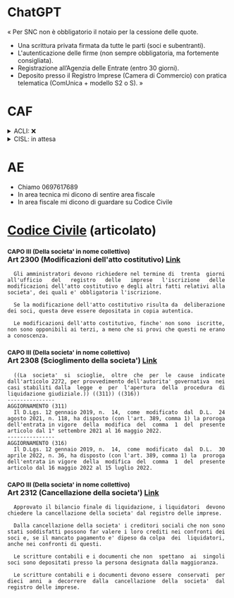 # ChatGPT
« Per SNC non è obbligatorio il notaio per la cessione delle quote.
- Una scrittura privata firmata da tutte le parti (soci e subentranti).
- L'autenticazione delle firme (non sempre obbligatoria, ma fortemente consigliata).
- Registrazione all’Agenzia delle Entrate (entro 30 giorni).
- Deposito presso il Registro Imprese (Camera di Commercio) con pratica telematica (ComUnica + modello S2 o S). »




# CAF
<details><summary> ACLI: ❌ </summary>
  
1. Caf Acli FFAA (0283530917) mi rimanda al Cup
2. Cup Acli Mi (0225544777) mi rimanda all'area contabile
3. Area contabile (0284267240) mi dice che NESSUN CAF ACLI può farlo

</details>

<details><summary> CISL: in attesa </summary>
- Caf Cisl (800800730) chiedo di essere richiamato, lo fanno mentre ero al tel con AE

</details>




# AE
- Chiamo 0697617689
- In area tecnica mi dicono di sentire area fiscale
- In area fiscale mi dicono di guardare su Codice Civile




# [Codice Civile](https://www.gazzettaufficiale.it/anteprima/codici/codiceCivile) (articolato)

### <sub>CAPO III (Della societa' in nome collettivo) </sub><br/> Art 2300 (Modificazioni dell'atto costitutivo) [Link](https://www.gazzettaufficiale.it/atto/serie_generale/caricaArticolo?art.versione=1&art.idGruppo=293&art.flagTipoArticolo=2&art.codiceRedazionale=042U0262&art.idArticolo=2300&art.idSottoArticolo=1&art.idSottoArticolo1=10&art.dataPubblicazioneGazzetta=1942-04-04&art.progressivo=0#art)

      Gli amministratori devono richiedere nel termine di  trenta  giorni
    all'ufficio   del   registro   delle   imprese   l'iscrizione   delle
    modificazioni dell'atto costitutivo e degli altri fatti relativi alla
    societa', dei quali e' obbligatoria l'iscrizione. 
     
      Se la modificazione dell'atto costitutivo risulta da  deliberazione
    dei soci, questa deve essere depositata in copia autentica. 
     
      Le modificazioni dell'atto costitutivo, finche' non sono  iscritte,
    non sono opponibili ai terzi, a meno che si provi che questi ne erano
    a conoscenza. 


### <sub>CAPO III (Della societa' in nome collettivo) </sub><br/> Art 2308 (Scioglimento della societa') [Link](https://www.gazzettaufficiale.it/atto/serie_generale/caricaArticolo?art.versione=3&art.idGruppo=293&art.flagTipoArticolo=2&art.codiceRedazionale=042U0262&art.idArticolo=2308&art.idSottoArticolo=1&art.idSottoArticolo1=10&art.dataPubblicazioneGazzetta=1942-04-04&art.progressivo=0#art)

      ((La  societa'  si  scioglie,  oltre  che  per  le  cause  indicate
    dall'articolo 2272, per provvedimento dell'autorita' governativa  nei
    casi stabiliti dalla  legge  e  per  l'apertura  della  procedura  di
    liquidazione giudiziale.)) ((311)) ((316)) 
    --------------- 
    AGGIORNAMENTO (311) 
      Il D.Lgs. 12 gennaio 2019, n.  14,  come  modificato  dal  D.L.  24
    agosto 2021, n. 118, ha disposto (con l'art. 389, comma 1) la proroga
    dell'entrata in vigore  della  modifica  del  comma  1  del  presente
    articolo dal 1° settembre 2021 al 16 maggio 2022. 
    --------------- 
    AGGIORNAMENTO (316) 
      Il D.Lgs. 12 gennaio 2019, n.  14,  come  modificato  dal  D.L.  30
    aprile 2022, n. 36, ha disposto (con l'art. 389, comma 1) la  proroga
    dell'entrata in vigore  della  modifica  del  comma  1  del  presente
    articolo dal 16 maggio 2022 al 15 luglio 2022. 

### <sub>CAPO III (Della societa' in nome collettivo) </sub><br/> Art 2312 (Cancellazione della societa') [Link](https://www.gazzettaufficiale.it/atto/serie_generale/caricaArticolo?art.versione=1&art.idGruppo=293&art.flagTipoArticolo=2&art.codiceRedazionale=042U0262&art.idArticolo=2312&art.idSottoArticolo=1&art.idSottoArticolo1=10&art.dataPubblicazioneGazzetta=1942-04-04&art.progressivo=0#art)
    
      Approvato il bilancio finale di liquidazione, i liquidatori  devono
    chiedere la cancellazione della societa' dal registro delle imprese. 
     
      Dalla cancellazione della societa' i creditori sociali che non sono
    stati soddisfatti possono far valere i loro crediti nei confronti dei
    soci e, se il mancato pagamento e' dipeso da colpa  dei  liquidatori,
    anche nei confronti di questi. 
     
      Le scritture contabili e i documenti che non  spettano  ai  singoli
    soci sono depositati presso la persona designata dalla maggioranza. 
     
      Le scritture contabili e i documenti devono essere  conservati  per
    dieci  anni  a  decorrere  dalla  cancellazione  della  societa'  dal
    registro delle imprese. 




